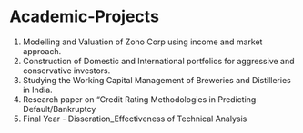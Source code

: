 # Academic-Projects
1.	Modelling and Valuation of Zoho Corp using income and market approach. 
2.	Construction of Domestic and International portfolios for aggressive and conservative investors.
3.	Studying the Working Capital Management of Breweries and Distilleries in India. 
4.	Research paper on “Credit Rating Methodologies in Predicting Default/Bankruptcy
5.	Final Year - Disseration_Effectiveness of Technical Analysis
